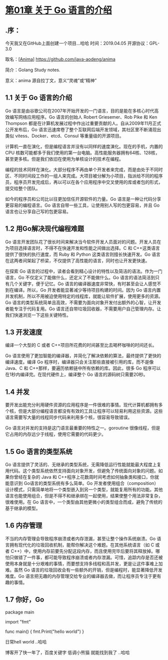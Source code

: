 <h1><a href="https://github.com/java-aodeng/anima/blob/master/docs/1.md">第01章 关于 Go 语言的介绍</a></h1>

## .序：
今天我又在GitHub上面创建一个项目...哈哈 时间：2019.04.05 开源协议：GPL-3.0

取名：[<a href="https://github.com/java-aodeng/anima">Anima</a>] https://github.com/java-aodeng/anima

简介：Golang Study notes.

意义：anima 源自拉丁文，意义“灵魂”或“精神”

## 1.1 关于 Go 语言的介绍
Go 语言是由谷歌公司在2007年开始开发的一门语言，目的是能在多核心时代高效编写网络应用程序。Go 语言的创始人 Robert Griesemer、Rob Pike 和 Ken Thompson 都是在计算机发展过程中作出过重要贡献的人。自从2009年11月正式公开发布后，Go 语言迅速席卷了整个互联网后端开发领域，其社区里不断涌现出类似 vitess、Docker、etcd、Consul 等重量级的开源项目。

计算机一直在演化，但是编程语言并没有以同样的速度演化。现在的手机，内置的 CPU 核数可能都多于我们使用的第一台电脑。高性能服务器拥有64核、128核，甚至更多核。但是我们依旧在使用为单核设计的技术在编程。

编程的技术同样在演化。大部分程序不再由单个开发者来完成，而是由处于不同时区、不同时间段工作的一组人来完成。大项目被分解为小项目，指派给不同的程序员，程序员开发完成后，再以可以在各个应用程序中交叉使用的库或者包的形式，提交给整个团队。

如今的程序员和公司比以往更加信任开源软件的力量。Go 语言是一种让代码分享更容易的编程语言。Go 语言自带一些工具，让使用别人写的包更容易，并且 Go 语言也让分享自己写的包更容易。

## 1.2 用Go解决现代编程难题
Go 语言开发团队花了很长时间来解决当今软件开发人员面对的问题。开发人员在为项目选择语言时，不得不在快速开发和性能之间做出选择。C 和 C++这类语言提供了很快的执行速度，而 Ruby 和 Python 这类语言则擅长快速开发。Go 语言在这两者间架起了桥梁，不仅提供了高性能的语言，同时也让开发更快速。

在探索 Go 语言的过程中，读者会看到精心设计的特性以及简洁的语法。作为一门语言，Go 不仅定义了能做什么，还定义了不能做什么。Go 语言的语法简洁到只有几个关键字，便于记忆。Go 语言的编译器速度非常快，有时甚至会让人感觉不到在编译。所以，Go 开发者能显著减少等待项目构建的时间。因为 Go 语言内置并发机制，所以不用被迫使用特定的线程库，就能让软件扩展，使用更多的资源。Go 语言的类型系统简单且高效，不需要为面向对象开发付出额外的心智，让开发者能专注于代码复用。Go 语言还自带垃圾回收器，不需要用户自己管理内存。让我们快速浏览一下这些关键特性。

## 1.3 开发速度
编译一个大型的 C 或者 C++项目所花费的时间甚至比去喝杯咖啡的时间还长。

Go 语言使用了更加智能的编译器，并简化了解决依赖的算法，最终提供了更快的编译速度。编译 Go 程序时，编译器只会关注那些直接被引用的库，而不是像 Java、C 和 C++那样，要遍历依赖链中所有依赖的库。因此，很多 Go 程序可以在1秒内编译完。在现代硬件上，编译整个 Go 语言的源码树只需要20秒。

## 1.4 并发
要开发出能充分利用硬件资源的应用程序是一件很难的事情。现代计算机都拥有多个核，但是大部分编程语言都没有有效的工具让程序可以轻易利用这些资源。这些语言需要写大量的线程同步代码来利用多个核，很容易导致错误。

Go 语言对并发的支持是这门语言最重要的特性之一。goroutine 很像线程，但是它占用的内存远少于线程，使用它需要的代码更少。

## 1.5 Go 语言的类型系统
Go 语言提供了灵活的、无继承的类型系统，无需降低运行性能就能最大程度上复用代码。这个类型系统依然支持面向对象开发，但避免了传统面向对象的问题。如果你曾经在复杂的 Java 和 C++程序上花数周时间考虑如何抽象类和接口，你就能意识到 Go语言的类型系统有多么简单。Go 开发者使用组合（composition）设计模式，只需简单地将一个类型嵌入到另一个类型，就能复用所有的功能。其他语言也能使用组合，但是不得不和继承绑在一起使用，结果使整个用法非常复杂，很难使用。在 Go 语言中，一个类型由其他更微小的类型组合而成，避免了传统的基于继承的模型。

## 1.6 内存管理
不当的内存管理会导致程序崩溃或者内存泄漏，甚至让整个操作系统崩溃。Go 语言拥有现代化的垃圾回收机制，能帮你解决这个难题。在其他系统语言（如 C 或者 C++）中，使用内存前要先分配这段内存，而且使用完毕后要将其释放掉。哪怕只做错了一件事，都可能导致程序崩溃或者内存泄漏。可惜，追踪内存是否还被使用本身就是十分艰难的事情，而要想支持多线程和高并发，更是让这件事难上加难。虽然 Go 语言的垃圾回收会有一些额外的开销，但是编程时，能显著降低开发难度。Go 语言把无趣的内存管理交给专业的编译器去做，而让程序员专注于更有趣的事情。

## 1.7 你好，Go

package main

import "fmt"

func main()  {
	fmt.Print("hello world")
}

日常hell world ..哈哈

博客开了快一年了，百度关键字 低调小熊猫 就能找到我了 ..哈哈
